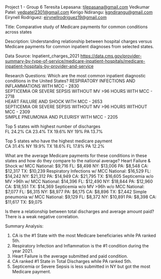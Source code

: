 Project 1 - Group 6
Teresita Lepasana: tjlepasana@gmail.com
Vedkumar Patel: vedpatel2301@gmail.com
Kerigo Ndirangu: kgndirangu@gmail.com 
Eirynell Rodriguez: eirynellrodriguez19@gmail.com

Title: Comparative study of Medicare payments for common conditions across states  

Description: Understanding relationship between hospital charges versus Medicare payments for common inpatient diagnoses from selected states.   

Data Source: 
Inpatient_charges_2021 https://data.cms.gov/provider-summary-by-type-of-service/medicare-inpatient-hospitals/medicare-inpatient-hospitals-by-provider-and-service

Research Questions: 
Which are the most common inpatient diagnostic conditions in the United States?
RESPIRATORY INFECTIONS AND INFLAMMATIONS WITH MCC - 2830                                       
SEPTICEMIA OR SEVERE SEPSIS WITHOUT MV >96 HOURS WITH MCC    -  2718                       
HEART FAILURE AND SHOCK WITH MCC - 2653                                                      
SEPTICEMIA OR SEVERE SEPSIS WITHOUT MV >96 HOURS WITHOUT MCC - 2309                        
SIMPLE PNEUMONIA AND PLEURISY WITH MCC - 2205                                                    

Top 5 states with highest number of discharges  
FL 24.2%
CA 23.4%
TX 19.6%
NY 19%
PA 13.7%

Top 5 states who have the highest medicare payment	
CA 31.4%
NY 19.9%
TX 18.6%
FL 17.8%
PA 12.2%

What are the average Medicare payments for these conditions in these states and how do they compare to the national average?
Heart Failure & Shock w/ MCC
National: $9,716
FL: $8,498
NY: $13,006
PA: $8,548
CA: $12,317
TX: $10,239
Respiratory Infections w/ MCC
National: $16,529
FL: $14,242
NY: $21,312
PA: $14,949
CA: $21,795
TX: $16,605
Septicemia w/o MV >96h w/ MCC
National: $14,396
FL: $12,490
NY: $18,844
PA: $12,960
CA: $18,551
TX: $14,369
Septicemia w/o MV >96h w/o MCC
National: $7,077
FL: $6,315
NY: $8,977
PA: $6,175
CA: $8,896
TX: $7,442
Simple pneumonia w/ MCC
National: $9,129
FL: $8,372
NY: $10,891
PA: $8,398
CA: $11,617
TX: $9,075

Is there a relationship between total discharges and average amount paid?
There is a weak negative correlation.  


Summary Analysis:
1.  CA is the #1 State with the most Medicare beneficiaries while PA ranked 5th.
2. Respiratory Infection and Inflammation is the #1 condition during the year 2021.
3. Heart Failure is the average submitted and paid condition.    
4. CA ranked #1 State in Total Discharges while PA ranked 5th.  
5. Septicemia or Severe Sepsis is less submitted in NY but got the most Medicare payment.


